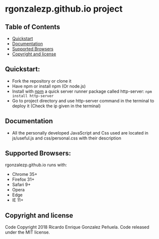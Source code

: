 # rgonzalezp.github.io project
## Table of Contents
- [Quickstart](#quickstart)
- [Documentation](#documentation)
- [Supported Browsers](#supported-browsers)
- [Copyright and license](#copyright-and-license)

## Quickstart:

- Fork the repository or clone it
- Have npm or install npm (Or node.js)
- Install with [npm](https://www.npmjs.com) a quick server runner package called http-server: `npm install http-server`
- Go to project directory and use http-server command in the terminal to deploy it (Check the ip given in the terminal)

## Documentation
- All the personally developed JavaScript and Css used are located in js/useful.js and css/personal.css with their description

## Supported Browsers:
rgonzalezp.github.io runs with:

- Chrome 35+
- Firefox 31+
- Safari 9+
- Opera
- Edge
- IE 11+

## Copyright and license
Code Copyright 2018 Ricardo Enrique Gonzalez Peñuela. Code released under the MIT license.
